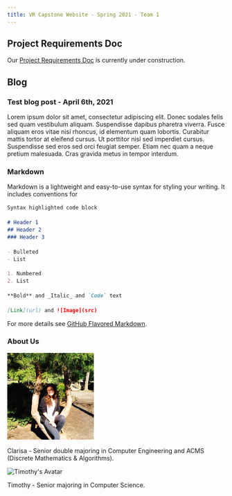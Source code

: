 ```yaml
---
title: VR Capstone Website - Spring 2021 - Team 1
---
```

<link rel="stylesheet" type="text/css" media="all" href="css/markdown_styles.css" />

## Project Requirements Doc

Our [Project Requirements Doc](/xrcapstone21sp-team1/) is currently under construction.

## Blog

### Test blog post - April 6th, 2021

Lorem ipsum dolor sit amet, consectetur adipiscing elit. Donec sodales felis sed quam vestibulum aliquam. Suspendisse dapibus pharetra viverra. Fusce aliquam eros vitae nisi rhoncus, id elementum quam lobortis. Curabitur mattis tortor at eleifend cursus. Ut porttitor nisl sed imperdiet cursus. Suspendisse sed eros sed orci feugiat semper. Etiam nec quam a neque pretium malesuada. Cras gravida metus in tempor interdum.

### Markdown

Markdown is a lightweight and easy-to-use syntax for styling your writing. It includes conventions for

```markdown
Syntax highlighted code block

# Header 1
## Header 2
### Header 3

- Bulleted
- List

1. Numbered
2. List

**Bold** and _Italic_ and `Code` text

[Link](url) and ![Image](src)
```

For more details see [GitHub Flavored Markdown](https://guides.github.com/features/mastering-markdown/).


### About Us
<img src="images/clarisa.jpg" alt="Avatar" style="width:200px"> <br>
<p>Clarisa - Senior double majoring in Computer Engineering and ACMS (Discrete Mathematics & Algorithms).</p>

![Timothy's Avatar](/images/timothy.jpg)

Timothy - Senior majoring in Computer Science.
